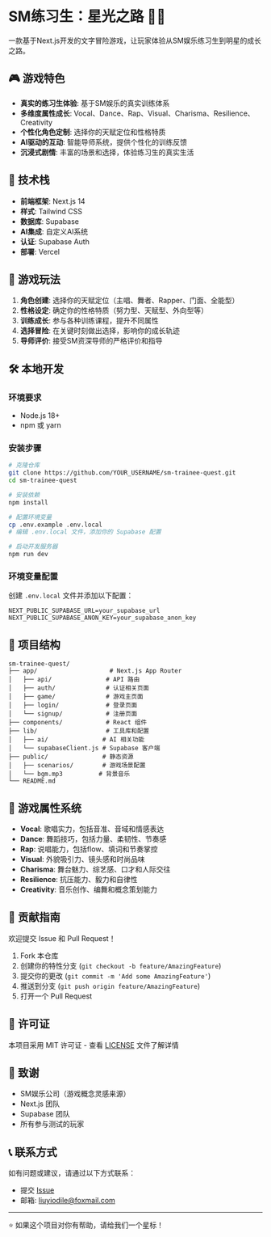# SM练习生：星光之路 🎤✨

一款基于Next.js开发的文字冒险游戏，让玩家体验从SM娱乐练习生到明星的成长之路。

## 🎮 游戏特色

- **真实的练习生体验**: 基于SM娱乐的真实训练体系
- **多维度属性成长**: Vocal、Dance、Rap、Visual、Charisma、Resilience、Creativity
- **个性化角色定制**: 选择你的天赋定位和性格特质
- **AI驱动的互动**: 智能导师系统，提供个性化的训练反馈
- **沉浸式剧情**: 丰富的场景和选择，体验练习生的真实生活

## 🚀 技术栈

- **前端框架**: Next.js 14
- **样式**: Tailwind CSS
- **数据库**: Supabase
- **AI集成**: 自定义AI系统
- **认证**: Supabase Auth
- **部署**: Vercel

## 🎯 游戏玩法

1. **角色创建**: 选择你的天赋定位（主唱、舞者、Rapper、门面、全能型）
2. **性格设定**: 确定你的性格特质（努力型、天赋型、外向型等）
3. **训练成长**: 参与各种训练课程，提升不同属性
4. **选择冒险**: 在关键时刻做出选择，影响你的成长轨迹
5. **导师评价**: 接受SM资深导师的严格评价和指导

## 🛠️ 本地开发

### 环境要求
- Node.js 18+
- npm 或 yarn

### 安装步骤

```bash
# 克隆仓库
git clone https://github.com/YOUR_USERNAME/sm-trainee-quest.git
cd sm-trainee-quest

# 安装依赖
npm install

# 配置环境变量
cp .env.example .env.local
# 编辑 .env.local 文件，添加你的 Supabase 配置

# 启动开发服务器
npm run dev
```

### 环境变量配置

创建 `.env.local` 文件并添加以下配置：

```env
NEXT_PUBLIC_SUPABASE_URL=your_supabase_url
NEXT_PUBLIC_SUPABASE_ANON_KEY=your_supabase_anon_key
```

## 📁 项目结构

```
sm-trainee-quest/
├── app/                    # Next.js App Router
│   ├── api/               # API 路由
│   ├── auth/              # 认证相关页面
│   ├── game/              # 游戏主页面
│   ├── login/             # 登录页面
│   └── signup/            # 注册页面
├── components/            # React 组件
├── lib/                   # 工具库和配置
│   ├── ai/               # AI 相关功能
│   └── supabaseClient.js # Supabase 客户端
├── public/               # 静态资源
│   ├── scenarios/        # 游戏场景配置
│   └── bgm.mp3          # 背景音乐
└── README.md
```

## 🎵 游戏属性系统

- **Vocal**: 歌唱实力，包括音准、音域和情感表达
- **Dance**: 舞蹈技巧，包括力量、柔韧性、节奏感
- **Rap**: 说唱能力，包括flow、填词和节奏掌控
- **Visual**: 外貌吸引力、镜头感和时尚品味
- **Charisma**: 舞台魅力、综艺感、口才和人际交往
- **Resilience**: 抗压能力、毅力和自律性
- **Creativity**: 音乐创作、编舞和概念策划能力

## 🤝 贡献指南

欢迎提交 Issue 和 Pull Request！

1. Fork 本仓库
2. 创建你的特性分支 (`git checkout -b feature/AmazingFeature`)
3. 提交你的更改 (`git commit -m 'Add some AmazingFeature'`)
4. 推送到分支 (`git push origin feature/AmazingFeature`)
5. 打开一个 Pull Request

## 📄 许可证

本项目采用 MIT 许可证 - 查看 [LICENSE](LICENSE) 文件了解详情

## 🙏 致谢

- SM娱乐公司（游戏概念灵感来源）
- Next.js 团队
- Supabase 团队
- 所有参与测试的玩家

## 📞 联系方式

如有问题或建议，请通过以下方式联系：

- 提交 [Issue](https://github.com/YOUR_USERNAME/sm-trainee-quest/issues)
- 邮箱: liuyiodile@foxmail.com

---

⭐ 如果这个项目对你有帮助，请给我们一个星标！
